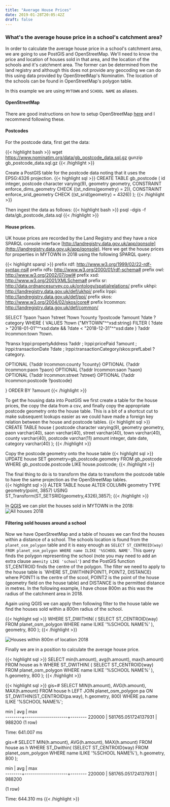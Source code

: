 ```yaml
---
title: "Average House Prices"
date: 2019-01-28T20:05:42Z
draft: false
---
```


### What's the average house price in a school's catchment area?

In order to calculate the average house price in a school's catchment area, <!--more--> we are going to use PostGIS and OpenStreetMap. We'll need to know the price and location of houses sold in that area, and the location of the schools and it's catchment area. The former can be determined from the land registry and although this does not provide any geocoding we can do this using data provided by OpenStreetMap's Nominatim. The location of the schools can be found in OpenStreetMap's polygon table.

In this example we are using `MYTOWN` and `SCHOOL NAME` as aliases.

#### OpenStreetMap

There are good instructions on how to setup OpenStreetMap [here](https://switch2osm.org/manually-building-a-tile-server-18-04-lts/) and I recommend following these.

#### Postcodes

For the postcode data, first get the data:

{{< highlight bash >}}
wget https://www.nominatim.org/data/gb_postcode_data.sql.gz
gunzip gb_postcode_data.sql.gz
{{< /highlight >}}

Create a PostGIS table for the postcode data noting that it uses the EPSG:4326 projection.
{{< highlight sql >}}
CREATE TABLE gb_postcode (
    id integer,
    postcode character varying(9),
    geometry geometry,
    CONSTRAINT enforce_dims_geometry CHECK ((st_ndims(geometry) = 2)),
    CONSTRAINT enforce_srid_geometry CHECK ((st_srid(geometry) = 4326))
);
{{< /highlight >}}

Then ingest the data as follows:
{{< highlight bash >}}
psql -dgis -f data/gb_postcode_data.sql
{{< /highlight >}}

#### House prices.

UK house prices are recorded by the Land Registry and they have a nice SPARQL console interface [http://landregistry.data.gov.uk/app/qonsole](http://landregistry.data.gov.uk/app/qonsole). Here we get the house prices for properties in MYTOWN in 2018 using the following SPARQL query:

{{< highlight sparql >}}
prefix rdf: <http://www.w3.org/1999/02/22-rdf-syntax-ns#>
prefix rdfs: <http://www.w3.org/2000/01/rdf-schema#>
prefix owl: <http://www.w3.org/2002/07/owl#>
prefix xsd: <http://www.w3.org/2001/XMLSchema#>
prefix sr: <http://data.ordnancesurvey.co.uk/ontology/spatialrelations/>
prefix ukhpi: <http://landregistry.data.gov.uk/def/ukhpi/>
prefix lrppi: <http://landregistry.data.gov.uk/def/ppi/>
prefix skos: <http://www.w3.org/2004/02/skos/core#>
prefix lrcommon: <http://landregistry.data.gov.uk/def/common/>

SELECT ?paon ?saon ?street ?town ?county ?postcode ?amount ?date ?category
WHERE
{
  VALUES ?town {"MYTOWN"^^xsd:string}
FILTER (
    ?date > "2018-01-01"^^xsd:date &&
    ?date < "2018-12-31"^^xsd:date
  )
  ?addr lrcommon:town ?town.

  ?transx lrppi:propertyAddress ?addr ;
          lrppi:pricePaid ?amount ;
          lrppi:transactionDate ?date ;
          lrppi:transactionCategory/skos:prefLabel ?category.

  OPTIONAL {?addr lrcommon:county ?county}
  OPTIONAL {?addr lrcommon:paon ?paon}
  OPTIONAL {?addr lrcommon:saon ?saon}
  OPTIONAL {?addr lrcommon:street ?street}
  OPTIONAL {?addr lrcommon:postcode ?postcode}

}
ORDER BY ?amount
{{< /highlight >}}

To get the housing data into PostGIS we first create a table for the house prices, the copy the data from a csv, and finally copy the appropriate postcode geometry onto the house table. This is a bit of a shortcut cut to make subsequent lookups easier as we could have made a foreign key relation between the house and postcode tables.
{{< highlight sql >}}
CREATE TABLE house (
    postcode character varying(9),
    geometry geometry,
    paon varchar(40),
    saon  varchar(40),
    street varchar(40),
    town varchar(40),
    county varchar(40),
    postcode varchar(11) 
    amount integer,
    date date,
    category varchar(40)
);
{{< /highlight >}}

Copy the postcode geometry onto the house table
{{< highlight sql >}}
UPDATE house 
SET geometry=gb_postcode.geometry 
FROM gb_postcode WHERE gb_postcode.postcode LIKE house.postcode;
{{< /highlight >}}

The final thing to do is to transform the data to transform the postcode table to have the same projection as the OpenStreetMap tables.  
{{< highlight sql >}}
ALTER TABLE house 
ALTER COLUMN geometry TYPE geometry(point, 3857) 
USING ST_Transform(ST_SETSRID(geometry,4326),3857);
{{< /highlight >}}

In [QGIS](https://qgis.org/en/site/) we can plot the houses sold in MYTOWN in the 2018:
![All houses 2018](/images/all_points.png)

#### Filtering sold houses around a school

Now we have OpenStreetMap and a table of houses we can find the houses within a distance of a school. The schools location is found from the `planet_osm_polygon` table and it is easy enough as `SELECT ST_CENTROID(way) FROM planet_osm_polygon WHERE name ILIKE '%SCHOOL NAME'`. This query finds the polygon representing the school (note you may need to add an extra clause `amenity LIKE 'school'`) and the PostGIS function ST_CENTROID finds the centre of the polygon. The filter we need to apply to the house table is `WHERE ST_DWITHIN(POINT1, POINT2, DISTANCE) where POINT1 is the centre of the scool, POINT2 is the point of the house (geometry field on the house table) and DISTANCE is the permitted distance in metres. In the following example, I have chose 800m as this was the radius of the catchment area in 2018.

Again using QGIS we can apply then following filter to the house table we find the houses sold within a 800m radius of the school.

{{< highlight sql >}}
WHERE ST_DWITHIN(
    (
        SELECT ST_CENTROID(way) 
        FROM planet_osm_polygon 
        WHERE name ILIKE '%SCHOOL NAME%'
    ), 
    geometry, 
    800
);
{{< /highlight >}}

![Houses within 800m of location 2018](/images/select_points.png)
 

Finally we are in a position to calculate the average house price.

{{< highlight sql >}}
SELECT min(h.amount), avg(h.amount), max(h.amount) 
FROM house as h 
WHERE ST_DWITHIN(
    (
        SELECT ST_CENTROID(way) 
        FROM planet_osm_polygon 
        WHERE name ILIKE '%SCHOOL NAME%'
    ), 
    h.geometry, 
    800
);
{{< /highlight >}}

{{< highlight sql >}}
gis=# SELECT MIN(h.amount), AVG(h.amount), MAX(h.amount) 
    FROM house h 
    LEFT JOIN planet_osm_polygon pa ON ST_DWITHIN(ST_CENTROID(pa.way), h.geometry, 800) 
    WHERE pa.name ILIKE '%SCHOOL NAME%';

  min   |         avg         |  max   
--------+---------------------+--------
 220000 | 581765.051724137931 | 988200
(1 row)

Time: 641.007 ms

gis=# SELECT MIN(h.amount), AVG(h.amount), MAX(h.amount) 
    FROM house as h 
    WHERE ST_Dwithin(
        (SELECT ST_CENTROID(way) FROM planet_osm_polygon WHERE name ILIKE '%SCHOOL NAME%'), 
        h.geometry, 
        800
    );

  min   |         avg         |  max   
--------+---------------------+--------
 220000 | 581765.051724137931 | 988200

(1 row)

Time: 644.310 ms
{{< /highlight >}}
